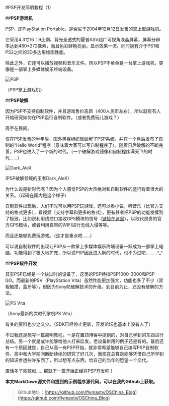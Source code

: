 #PSP开发简明教程（1）

##**PSP游戏机**

PSP，即PlayStation Portable。是索尼于2004年12月12日发售的掌上型游戏机。

它采用4.3寸16：9比例、背光全透式的夏普ASV超广可视角液晶屏幕，屏幕分辨率达到480*272像素，而且色彩鲜艳亮丽，显示效果一流。同时拥有介于PS1和PS2之间的3D多边形绘图性能。

除此之外，它还可以播放视频和音乐文件。所以PSP不单单是一台掌上游戏机，更像是一部掌上多媒体娱乐终端设备。

![PSP][1]

（PSP掌上游戏机）

##**PSP破解**

因为PSP不支持自制软件，并且游戏售价高昂（400人民币左右），所以就有有人开始研究如何在PSP运行自制软件。（或者免费玩儿游戏？）

高手在民间。

仅在PSP发售的半年后，国外黑客组织就破解了PSP系统，并在一个月后发布了自制的“Hello World”程序（意味着大家可以写自制程序了）。随着日后破解的不断完善，PSP也进入了一个新的时代。（一个破解游戏镜像和自制程序满天飞的时代……）

![Dark_AleX][2]

(PSP破解领域的王者Dark_AleX)

为什么说是新时代呢？因为个人感觉PSP的大热绝对和自制软件的盛行有着很大的关系。（起码在国内是这个样子）

自制软件出现后，人们不光可以用PSP玩游戏，还可以看小说，听音乐（比官方支持的格式更多），看视频（支持字幕和更多的格式），更有甚者把PSP的功能发挥到了极致，比如说利用线控口接收GPS模块的信号（[链接在这里][3]），以取代昂贵的官方GPS模块，或者利用自带的WIFI进行无线入侵等等。

而且还能够免费玩游戏。（这才是重点吧……）

可以说自制软件的出现让PSP从一款掌上多媒体娱乐终端设备一跃成为一部掌上电脑，功能得到了极大地扩充，所以说PSP因此进入新的时代，也不为过吧………^_^

##**PSP软件开发**

其实PSP已经是一个快过时的设备了，这里的PSP特指PSP1000-3000和PSP GO。而最新的PSV（PlayStation Vita）虽然性能更加强大，功能也多了不少（背板触摸，蓝牙等），但因为Sony防破解技术的升级，到目前为止，还没有破解的方法。

![PS Vita][4]

（Sony最新的次时代掌机PS Vita）

有关的资料也少之又少。（SDK已经停止更新，开发论坛也基本上没有人了）

不过我还是想写一篇简明教程。一是在置顶博客中提到的，对自己学到的东西进行总结。另一个就是或许能够给他人打来启发。老设备新用的例子还是有的。最后还有一个原因就是，自己从高一有PSP开始，就非常希望能够自己编写PSP自制软件，高中和大学期间断断续续的研究了好几次，而现在总算是能够凭借自己所学到的知识参透些许东西了，所以想写点东西，给自己的当年的愿望一个交代。

废话多了些貌似……那就下一篇开始正经将PSP开发吧！

**本文MarkDown源文件和提到的示例程序源代码，可以在我的Github上获取。**

>Github地址：[https://github.com/flymaxty/OSChina_Blog](https://github.com/flymaxty/OSChina_Blog)




[1]:https://raw.githubusercontent.com/flymaxty/OSChina_Blog/master/PSP%E5%BC%80%E5%8F%91%E7%AE%80%E6%98%8E%E6%95%99%E7%A8%8B%EF%BC%881%EF%BC%89/image/01.jpg
[2]:https://raw.githubusercontent.com/flymaxty/OSChina_Blog/master/PSP%E5%BC%80%E5%8F%91%E7%AE%80%E6%98%8E%E6%95%99%E7%A8%8B%EF%BC%881%EF%BC%89/image/02.jpg
[3]:http://www.cnetnews.com.cn/2008/0611/920398.shtml
[4]:https://raw.githubusercontent.com/flymaxty/OSChina_Blog/master/PSP%E5%BC%80%E5%8F%91%E7%AE%80%E6%98%8E%E6%95%99%E7%A8%8B%EF%BC%881%EF%BC%89/image/04.jpg